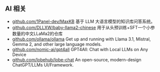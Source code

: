 ## AI 相关
- [github.com/1Panel-dev/MaxKB](https://github.com/1Panel-dev/MaxKB) 基于 LLM 大语言模型的知识库问答系统。
- [github.com/DLLXW/baby-llama2-chinese](https://github.com/DLLXW/baby-llama2-chinese) 用于从头预训练+SFT一个小参数量的中文LLaMa2的仓库
- [github.com/ollama/ollama](https://github.com/ollama/ollama) Get up and running with Llama 3.1, Mistral, Gemma 2, and other large language models.
- [github.com/nomic-ai/gpt4all](https://github.com/nomic-ai/gpt4all) GPT4All: Chat with Local LLMs on Any Device
- [github.com/lobehub/lobe-chat](https://github.com/lobehub/lobe-chat) An open-source, modern-design ChatGPT/LLMs UI/Framework.